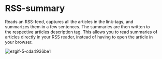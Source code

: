# RSS-summary
Reads an RSS-feed, captures all the articles in the link-tags, and summarizes them in a few sentences. The summaries are then written to the respective articles description tag. This allows you to read
summaries of articles directly in your RSS reader, instead of having to open the article in your browser.

![ezgif-5-cda4936be1](https://github.com/RobertMartinis/rss-summary/assets/57859068/5b401f88-91e0-4c59-b35a-dcdc3b4a9373)
